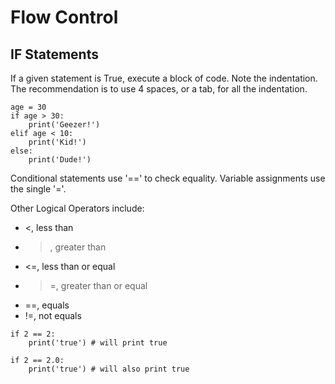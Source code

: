 # Flow Control

## IF Statements

If a given statement is True, execute a block of code. Note the indentation. The recommendation is to use 4 spaces, or a tab, for all the indentation.

```
age = 30
if age > 30:
    print('Geezer!')
elif age < 10:
	print('Kid!')
else:
	print('Dude!')
```

Conditional statements use '==' to check equality. Variable assignments use the single '='.

Other Logical Operators include:
- <, less than
- >, greater than
- <=, less than or equal
- >=, greater than or equal
- ==, equals
- !=, not equals

```
if 2 == 2:
	print('true') # will print true

if 2 == 2.0:
	print('true') # will also print true
```